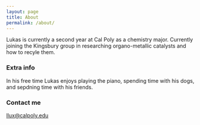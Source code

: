```yaml
---
layout: page
title: About
permalink: /about/
---
```


Lukas is currently a second year at Cal Poly as a chemistry major. Currently joining the Kingsbury group in researching organo-metallic catalysts and how to recyle them.


### Extra info

In his free time Lukas enjoys playing the piano, spending time with his dogs, and sepdning time with his friends.

### Contact me

[llux@calpoly.edu](mailto:llux@calpoly.edu)
